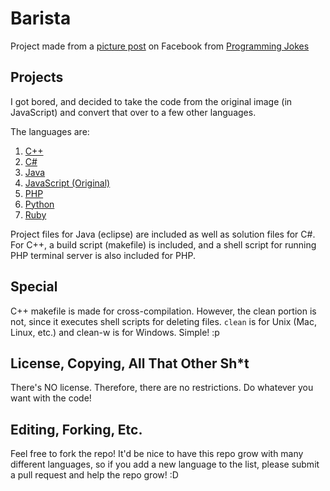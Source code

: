 # Barista
Project made from a [picture post](https://www.facebook.com/programmingjokes/posts/652247888278181:0) on Facebook from [Programming Jokes](https://www.facebook.com/programmingjokes/)

## Projects
I got bored, and decided to take the code from the original image (in JavaScript) and convert that over to a few other languages.

The languages are:  
1. [C++](https://github.com/pazuzu156/Barista/tree/master/cpp)  
2. [C#](https://github.com/pazuzu156/Barista/tree/master/csharp)  
3. [Java](https://github.com/pazuzu156/Barista/tree/master/java)  
4. [JavaScript (Original)](https://github.com/pazuzu156/Barista/tree/master/js)  
5. [PHP](https://github.com/pazuzu156/Barista/tree/master/php)  
6. [Python](https://github.com/pazuzu156/Barista/tree/master/python)  
7. [Ruby](https://github.com/pazuzu156/Barista/tree/master/ruby)

Project files for Java (eclipse) are included as well as solution files for C#. For C++, a build script (makefile) is included, and a shell script for running PHP terminal server is also included for PHP.

## Special
C++ makefile is made for cross-compilation. However, the clean portion is not, since it executes shell scripts for deleting files. `clean` is for Unix (Mac, Linux, etc.) and clean-w is for Windows. Simple! :p

## License, Copying, All That Other Sh*t
There's NO license. Therefore, there are no restrictions. Do whatever you want with the code!

## Editing, Forking, Etc.
Feel free to fork the repo! It'd be nice to have this repo grow with many different languages, so if you add a new language to the list, please submit a pull request and help the repo grow! :D
